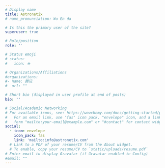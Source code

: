 ```yaml
---
# Display name
title: Astronetix
# name_pronunciation: Wu En da

# Is this the primary user of the site?
superuser: true

# Role/position
role: ''

# Status emoji
# status:
#   icon: ☕️

# Organizations/Affiliations
#organizations:
#- name: 腾讯
#  url: ""

# Short bio (displayed in user profile at end of posts)
bio: ''

# Social/Academic Networking
# For available icons, see: https://wowchemy.com/docs/getting-started/page-builder/#icons
#   For an email link, use "fas" icon pack, "envelope" icon, and a link in the
#   form "mailto:your-email@example.com" or "#contact" for contact widget.
social:
  - icon: envelope
    icon_pack: fas
    link: 'mailto:info@astronetix.com'
  # Link to a PDF of your resume/CV from the About widget.
  # To enable, copy your resume/CV to `static/uploads/resume.pdf`
# Enter email to display Gravatar (if Gravatar enabled in Config)
#email: ""
---
```

